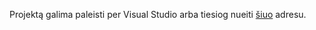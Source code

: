 Projektą galima paleisti per Visual Studio arba tiesiog nueiti <a href="http://nemokamiskelbimai.tk">šiuo</a> adresu.
